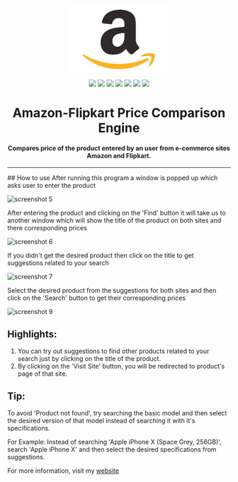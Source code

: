 <p align="center">
  <a href="" rel="noopener">
 <img height=150px src="./img/amazon.jpg" alt="Amazon-logo"></a>
</p>


<div align="center">
<img src="https://img.shields.io/github/license/sushantPatrikar/Amazon-Flipkart-Price-Comparison-Engine">	
<img src="https://www.codefactor.io/repository/github/sushantpatrikar/Amazon-Flipkart-Price-Comparison-Engine/badge/master">
<img src="https://img.shields.io/github/issues-pr/sushantPatrikar/Amazon-Flipkart-Price-Comparison-Engine">
<img src="https://img.shields.io/github/stars/sushantPatrikar/Amazon-Flipkart-Price-Comparison-Engine">
<img src="https://img.shields.io/github/forks/sushantPatrikar/Amazon-Flipkart-Price-Comparison-Engine">
<img src="https://img.shields.io/github/issues/sushantPatrikar/Amazon-Flipkart-Price-Comparison-Engine">
<img src="https://img.shields.io/badge/PRs-welcome-informational">
</div>
<h1 align="center">Amazon-Flipkart Price Comparison Engine</h1>

<h4 align="center">Compares price of the product entered by an user from e-commerce sites Amazon and Flipkart.</h4>
<hr>
## How to use
After running this program a window is popped up which asks user to enter the product

![screenshot 5](https://user-images.githubusercontent.com/40419750/42380586-114b5d8e-814c-11e8-9147-e24ad9a309a6.png)

After entering the product and clicking on the 'Find' button it will take us to another window which will show the title of the product on both sites and there corresponding prices

![screenshot 6](https://user-images.githubusercontent.com/40419750/42381017-687b5cfc-814d-11e8-9312-8a46054e5286.png)

If you didn't get the desired product then click on the title to get suggestions related to your search

![screenshot 7](https://user-images.githubusercontent.com/40419750/42381407-90155cd0-814e-11e8-931a-7cef280047cc.png)

Select the desired product from the suggestions for both sites and then click on the 'Search' button to get their corresponding prices

![screenshot 9](https://user-images.githubusercontent.com/40419750/42381782-cbcb1bd8-814f-11e8-92c2-245ed3f2dc5d.png)

## Highlights:
1. You can try out suggestions to find other products related to your search just by clicking on the title of the product.
2. By clicking on the 'Visit Site' button, you will be redirected to product's page of that site.

## Tip:
To avoid 'Product not found', try searching the basic model and then select the desired version of that model instead of searching it with it's specifications.

For Example: Instead of searching 'Apple iPhone X (Space Grey, 256GB)', search 'Apple iPhone X' and then select the desired specifications from suggestions.

For more information, visit my <a href="https://sushantpatrikar.github.io/">website</a>



